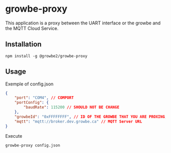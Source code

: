 # growbe-proxy

This application is a proxy between the UART interface or the growbe and the MQTT Cloud Service.


## Installation


```npm
npm install -g @growbe2/growbe-proxy
```


## Usage 

Exemple of config.json

```json
{
    "port": "COM4", // COMPORT
    "portConfig": {
        "baudRate": 115200 // SHOULD NOT BE CHANGE
    },
    "growbeId": "0xFFFFFFFF", // ID OF THE GROWBE THAT YOU ARE PROXING, TO SUBSCRIBE
    "mqtt": "mqtt://broker.dev.growbe.ca" // MQTT Server URL
}
```

Execute
```
growbe-proxy config.json
```

